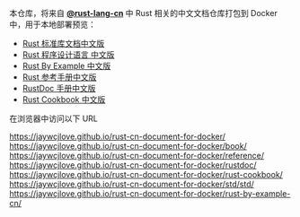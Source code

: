本仓库，将来自 [**@rust-lang-cn**](https://github.com/rust-lang-cn) 中 Rust 相关的中文文档仓库打包到 Docker 中，用于本地部署预览：

- [Rust 标准库文档中文版](https://github.com/rust-lang-cn/std-cn)
- [Rust 程序设计语言 中文版](https://github.com/rust-lang-cn/book-cn)
- [Rust By Example 中文版](https://github.com/rust-lang-cn/rust-by-example-cn)
- [Rust 参考手册中文版](https://github.com/rust-lang-cn/reference-cn)
- [RustDoc 手册中文版](https://github.com/rust-lang-cn/rustdoc-cn)
- [Rust Cookbook 中文版](https://github.com/rust-lang-cn/rust-cookbook-cn)

在浏览器中访问以下 URL

https://jaywcjlove.github.io/rust-cn-document-for-docker/  
https://jaywcjlove.github.io/rust-cn-document-for-docker/book/  
https://jaywcjlove.github.io/rust-cn-document-for-docker/reference/  
https://jaywcjlove.github.io/rust-cn-document-for-docker/rustdoc/  
https://jaywcjlove.github.io/rust-cn-document-for-docker/rust-cookbook/  
https://jaywcjlove.github.io/rust-cn-document-for-docker/std/std/  
https://jaywcjlove.github.io/rust-cn-document-for-docker/rust-by-example-cn/  
